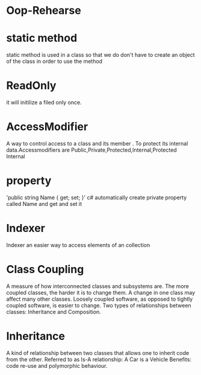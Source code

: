 # Oop-Rehearse
# static method 
static method is used in a class so that we do don't have to create an object of the class in order to use the method

# ReadOnly
 it will initilize a filed only once.
 
# AccessModifier 
 A way to control access to a class and its member . To protect its internal data.Accessmodifiers are  Public,Private,Protected,Internal,Protected Internal 

# property 
'public string Name { get; set; }'  c# automatically create private property called Name and get and set it 

# Indexer 
Indexer an easier way to access elements of an collection

# Class Coupling
 A measure of how interconnected classes and subsystems are.
 The more coupled classes, the harder it is to change them. A change in one class may affect many other classes.
 Loosely coupled software, as opposed to tightly coupled software, is easier to change.
 Two types of relationships between classes: Inheritance and Composition.


# Inheritance 

A kind of relationship between two classes that allows one to inherit code from the other.
Referred to as Is-A relationship: A Car is a Vehicle
Benefits: code re-use and polymorphic behaviour.